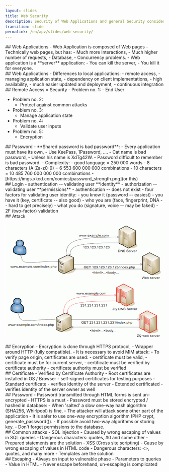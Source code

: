 ```yaml
---
layout: slides
title: Web Security
description: Security of Web Applications and general Security considerations. 
transition: slide
permalink: /en/apv/slides/web-security/
---
```


<section markdown='1'>
## Web Applications
- Web Application is composed of Web pages
- Technically web pages, but has:
  - Much more Interactions,
  - Much higher number of requests,
  - Database,
  - Concurrency problems.
- Web application is a **server** application:
  - You can kill the server,
  - You kill it for everyone.
</section>

<section markdown='1'>
## Web Applications
- Differences to local applications:
  - remote access,
  - managing application state,
  - dependency on client implementations,
  - high availability,
  - much easier updated and deployment,
  - continuous integration 
</section>

<section markdown='1'>
## Remote Access = Security
- Problem no. 1: 
  - End User

- Problem no. 2:
  - Protect against common attacks
- Problem no. 3:
  - Manage application state
- Problem no. 4:
  - Validate user inputs
- Problem no. 5:
  - Encryption  
</section>

<section markdown='1'>
## Password
- **Shared password is bad password**:
  - Every application must have its own,
  - Use KeePass, 1Password, ....
- Cat name is bad password,
  - Unless his name is XdTg42W.
- Password difficult to remember is bad password.
- Complexity:
  - good language = 250 000 words
  - 8 characters (A-Za-z0-9) = 6 553 600 000 000 combinations
  - 10 characters = 10 485 760 000 000 000 combinations
- [https://imgs.xkcd.com/comics/password_strength.png](or this)  
</section>

<section markdown='1'>
## Login
- authentication -- validating user **identity**
- authorization -- validating user **permissions**
- authentication -- does not exist
- four factors for validating user identity:
  - you know it (password -- easiest)
  - you have it (key, certificate -- also good)
  - who you are (face, fingerprint, DNA -- hard to get precisely)
  - what you do (signature, voice -- may be faked)
- 2F (two-factor) validation
</section>

<section markdown='1'>
## Attack

![Attack schema](schema.png)
</section>

<section markdown='1'>
## Encryption
- Encryption is done through HTTPS protocol,
  - Wrapper around HTTP (fully compatible).
- It is necessary to avoid MIM attack:
  - To verify page origin, certificates are used:
    - certificate must be valid,
    - certificate must be for current server,
    - certificate must be verified by certificate authority
    - certificate authority must be verified
</section>

<section markdown='1'>
## Certificate
- Verified by Certificate Authority
  - Root certificates are installed in OS / Browser 
  - self-signed certificates for testing purposes
- Standard certificate
  - verifies identity of the server
- Extended certificated
  - verifies identity of the server owner as well    
</section>

<section markdown='1'>
## Password
- Password transmitted through HTML forms is sent un-encrypted
  - HTTPS is a must
- Password must be stored encrypted / hashed in database:  
  - When 'salted' a slow one-way hash algorithm (SHA256, Whirlpool) is fine,
  - The attacker will attack some other part of the application
  - It is safer to use one-way encryption algorithm (PHP crypt, generate_password()).
- If possible avoid two-way algorithms or storing key.
- Don't forget permissions to the database.
</section>

<section markdown='1'>
## Common attacks
- SQL injection
  - Caused by wrong escaping of values in SQL queries
  - Dangerous characters: quotes, #0 and some other
  - Prepared statements are the solution
- XSS (Cross site scripting)
  - Cause by wrong escaping of values in HTML code
  - Dangerous characters: <>, quotes, and many more
  - Templates are the solution
</section>

<section markdown='1'>
## Escaping
- Always on input to vulnerable phase
  - Parameters to queries
  - Value in HTML
- Never escape beforehand, un-escaping is complicated     
</section>
